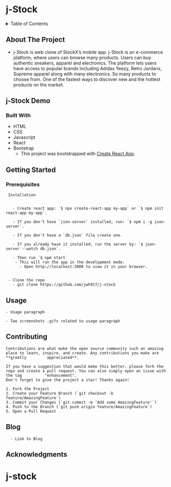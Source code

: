 # j-Stock

<!-- TABLE OF CONTENTS -->
<details>
  <summary>Table of Contents</summary>
  <ol>
    <li>
      <a href="#about-the-project">About The Project</a>
      <ul>
        <li><a href="#j-stock-demo">j-Stock Demo</a></li>
      </ul>
       <ul>
        <li><a href="#built-with">Built With</a></li>
      </ul>
    </li>
    <li>
      <a href="#getting-started">Getting Started</a>
      <ul>
        <li><a href="#prerequisites">Prerequisites</a></li>
      </ul>
    </li>
    <li><a href="#usage">Usage</a></li>
    <li><a href="#contributing">Contributing</a></li>
    <li><a href="#blog">Blog</a></li>
    <li><a href="#acknowledgments">Acknowledgments</a></li>
  </ol>
</details>


<!-- ABOUT THE PROJECT -->
## About The Project


- j-Stock is web clone of StockX’s mobile app. j-Stock is an e-commerce platform, where users can browse many products. Users can buy authentic sneakers, apparel and electronics. The platform lets users have access to popular brands including Adidas Yeezy, Retro Jordans, Supreme apparel along with many electronics. So many products to choose from. One of the fastest ways to discover new and the hottest products on the market.


<!-- j-Stock DEMO -->
## j-Stock Demo
 

### Built With
- HTML
- CSS
- Javascript
- React
- Bootstrap
  - This project was bootstrapped with [Create React App](https://github.com/facebook/create-react-app).


<!-- GETTING STARTED -->
## Getting Started


  ### Prerequisites


     Installation


       - Create react app: `$ npx create-react-app my-app` or `$ npm init react-app my-app`.
       
       - If you don't have `json-server` installed, run: `$ npm i -g json-server`.

       - If you don't have a `db.json` file create one.

       - If you already have it installed, run the server by: `$ json-server --watch db.json`.
       
       - Then run `$ npm start`
        - This will run the app in the development mode. 
          - Open http://localhost:3000 to view it in your browser.


     - Clone the repo
       - git clone https://github.com/jwh917/j-stock

  <!-- USAGE  -->
  ## Usage
  
    - Usage paragraph

    - Two screenshots .gifs related to usage paragraph
    
    
  <!-- CONTRIBUTING -->
  ## Contributing

    Contributions are what make the open source community such an amazing place to learn, inspire, and create. Any contributions you make are **greatly         appreciated**.

    If you have a suggestion that would make this better, please fork the repo and create a pull request. You can also simply open an issue with the tag          "enhancement".
    Don't forget to give the project a star! Thanks again!

    1. Fork the Project
    2. Create your Feature Branch (`git checkout -b feature/AmazingFeature`)
    3. Commit your Changes (`git commit -m 'Add some AmazingFeature'`)
    4. Push to the Branch (`git push origin feature/AmazingFeature`)
    5. Open a Pull Request


   <!-- BLOG -->
   ## Blog

      - Link to Blog

   <!-- ACKNOWLEDGMENTS -->
   ## Acknowledgments



  # j-stock
